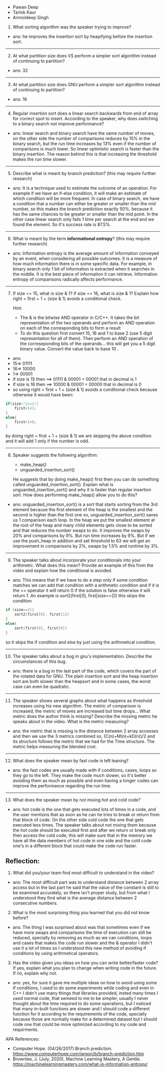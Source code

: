 * Pawan Deep
* Tarlok Kaur
* Anmoldeep Singh
1. What sorting algorithm was the speaker trying to improve?
* ans: he improves the insertion sort by heapifying before the insertion sort.


---
2. At what partition size does VS perform a simpler sort algorithm instead of continuing to partition?
* ans: 32


---
3. At what partition size does GNU perform a simpler sort algorithm instead of continuing to partition?
* ans: 16


---
4. Regular insertion sort does a linear search backwards from end of array for correct spot to insert.  According to the speaker, why does switching to a binary search not improve performance?
* ans: linear search and binary search have the same number of moves, on the other side the number of comparisons reduces by 15% in the binary search, but the run time increases by 13% even if the number of comparisons is much lower. So linear optimistic search is faster than the binary insertion. The reason behind this is that increasing the threshold makes the run time slower.


---
5. Describe what is meant by branch prediction? (this may require further research)
* ans: It is a technique used to estimate the outcome of an operation. For example if we have an if-else condition, it will make an estimate of which condition will be more frequent. In case of binary search, we have a condition that a number can either be greater or smaller than the mid number, so this makes the branch prediction exactly 50%, because it has the same chances to be greater or smaller than the mid point. In the other case linear search only fails 1 time per search at the end and we found the element. So it's success rate is 87.5%.


---
6. What is meant by the term **informational entropy**? (this may require further research)
* ans: Information entropy is the average amount of information conveyed by an event, when considering all possible outcomes. It is a measure of how much information there is in some specific data. For example, in binary search only 1 bit of information is extracted when it searches in the middle. It is the best piece of information it can retrieve. Information entropy of comparisons radically affects performance.


---
7. If size == 15, what is size & 1?  if size == 16, what is size & 1?  Explain how right = first + 1 + (size & 1) avoids a conditional check.

	Hint:
	* The & is the bitwise AND operator in C/C++.  It takes the bit representation of the two operands and perform an AND operation on each of the corresponding bits to form a result
	* To do this question first convert 15, 16 and 1 to base 2 (use 5 digit representation for all of them).  Then perform an AND operation of the correseponding bits of the operands... this will get you a 5 digit binary value.  Convert the value back to base 10 .
* ans:
* 15=> 01111
* 16=> 10000
* 1=>  00001
* if size is 15 then ==> 01111 & 00001 = 00001  that in decimal is 1
* if size is 16 then ==> 10000 & 00001 = 00000  that in decimal is 0
* so using right = first + 1 + (size & 1) avoids a conditional check because otherwise it would have been:
```cpp
if(size//2==1){
	first+1+1;
}
else{
	first+1+0;
}
```
by doing right = first + 1 + (size & 1) we are skipping the above condition and it will add 1 only if the number is odd.

---
8. Speaker suggests the following algorithm:
	* make_heap()
	* unguarded_insertion_sort()

	He suggests that by doing make_heap() first then you can do something called unguarded_insertion_sort().  Explain what is unguarded_insertion_sort() and why it is faster than regular insertion sort.  How does performing make_heap() allow you to do this?
* ans: unguarded_insertion_sort() is a sort that starts sorting from the 3rd element because the first element of the heap is the smallest and the second is higher than the first one so, unguarded_insertion_sort() saves us 1 comparison each loop. In the heap we put the smallest element at the root of the heap and many child elements gets close to be sorted and that reduces the number swaps to do. It improves the swaps by 20% and comparisons by 9%. But run time increases by 9%. But if we use the push_heap in addition and set threshold to 63 we will get an improvement in comparisons by 2%, swaps by 1.5% and runtime by 3%.
---
9. The speaker talks about incorporate your conditionals into your arithmetic.  What does this mean?  Provide an example of this from the video and explain how the conditional is avoided.
* ans: This means that if we have to do a step only if some condition matches we can add that condition with a arithmetic condition and if it is the == operator it will return 0 if the solution is false otherwise it will return 1.
An example is sort2(first[0], first[size==2])
this skips the condition 
```cpp
if (size==2){
	sort2(first[0], first[1])
}
else{
	sort(first[0], first[0])
}
```
so it skips the if condition and else by just using the arithmetical condition.

---
10.  The speaker talks about a bug in gnu's implementation.  Describe the circumstances of this bug.
* ans: there is a bug in the last part of the code, which covers the part of the rotated data for GNU. The plain insertion sort and the heap insertion sort are both slower than the heapsort and in some cases, the worst case can even be quadratic. 


---
11.  The speaker shows several graphs about what happens as threshold increases using his new algorithm.  The metric of comparison is increased, the metric of moves are increased but time drops... What metric does the author think is missing?  Describe the missing metric he speaks about in the video.  What is the metric measuring?
* ans: the metric that is missing is the distance between 2 array accesses and then we use the 3 metrics combined so, (C(n)+M(n)+kD(n))/2 and its structure follows the metric that we had for the Time structure. The metric helps measuring the blended cost.


---
12.  What does the speaker mean by fast code is left leaning?
* ans: the fast codes are usually made with if conditions, cases, loops so they go to the left. They make the code much slower, so it's better avoiding them as much as possible and even having a longer codes can improve the performance regarding the run time.


---
13.  What does the speaker mean by not mixing hot and cold code?
* ans: hot code is the one that gets executed lots of times in a code, and the user mentions that as soon as he can he tries to break or return from that block of code. On the other side cold code the one that gets executed less times. The speaker talks about not mixing them because the hot code should be executed first and after we return or break only then access the cold code, this will make sure that in the memory we have all the data members of hot code in one side and the cold code one's in a different block that could make the code run faster.


## Reflection:

1. What did you/your team find most difficult to understand in the video?
* ans: The most difficult part was to understand distance between 2 array access but in the last part he said that the value of the constant is still to be examined accurately, so there isn't  proper study, but from what I understood they find what is the average distance between 2 consecutive numbers.

2. What is the most surprising thing you learned that you did not know before?
* ans: The thing I was surprised about was that sometimes even if we have more swaps and comparisons the time of execution can still be reduced, specially by removing as much as we can conditions, loops and cases that makes the code run slower and the & operator I didn't use it a lot of times so I understood this new method of avoiding if conditions by using arithmetical operators.

3. Has the video given you ideas on how you can write better/faster code?  If yes, explain what you plan to change when writing code in the future.  If no, explain why not.
* ans: yes, for sure it gave me multiple ideas on how to avoid using some if conditions, I used to do some experiments while coding and even in C++ I didn't use many things that libraries provided, insted many times I used normal code, that semeed to me to be simpler, usually I never thought about the time required to do some operations, but I noticed that many in-built functions are slower and I should code a different function for it according to the requirements of the code, specially because those are normally make for a determined dataset but I should code one that could be more optimized according to my code and requirments.


APA References:

* Computer Hope. (04/26/2017).Branch prediction. https://www.computerhope.com/jargon/b/branch-prediction.htm
* Brownlee, J. (July, 2020), Machine Learning Mastery, A Gentle. https://machinelearningmastery.com/what-is-information-entropy/ 

